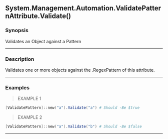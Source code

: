 System.Management.Automation.ValidatePatternAttribute.Validate()
----------------------------------------------------------------




### Synopsis
Validates an Object against a Pattern



---


### Description

Validates one or more objects against the .RegexPattern of this attribute.



---


### Examples
> EXAMPLE 1

```PowerShell
[ValidatePattern]::new("a").Validate("a") # Should -Be $true
```
> EXAMPLE 2

```PowerShell
[ValidatePattern]::new("a").Validate("b") # Should -Be $false
```


---
